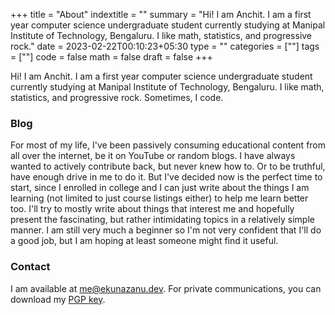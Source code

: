 +++
title = "About"
indextitle = ""
summary = "Hi! I am Anchit. I am a first year computer science undergraduate student currently studying at Manipal Institute of Technology, Bengaluru. I like math, statistics, and progressive rock."
date = 2023-02-22T00:10:23+05:30
type = ""
categories = [""]
tags = [""]
code = false
math = false
draft = false
+++

Hi! I am Anchit. I am a first year computer science undergraduate student currently studying at Manipal Institute of Technology, Bengaluru. I like math, statistics, and progressive rock. Sometimes, I code.

### Blog
For most of my life, I've been passively consuming educational content from all over the internet, be it on YouTube or random blogs. I have always wanted to actively contribute back, but never knew how to. Or to be truthful, have enough drive in me to do it. But I've decided now is the perfect time to start, since I enrolled in college and I can just write about the things I am learning (not limited to just course listings either) to help me learn better too. I'll try to mostly write about things that interest me and hopefully present the fascinating, but rather intimidating topics in a relatively simple manner. I am still very much a beginner so I'm not very confident that I'll do a good job, but I am hoping at least someone might find it useful.

### Contact
I am available at [me@ekunazanu.dev](mailto:me@ekunazanu.dev). For private communications, you can download my [PGP key](/misc/public.ekunazanu.key).
